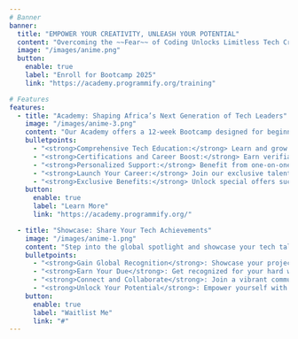 ```yaml
---
# Banner
banner:
  title: "EMPOWER YOUR CREATIVITY, UNLEASH YOUR POTENTIAL"
  content: "Overcoming the ~~Fear~~ of Coding Unlocks Limitless Tech Creativity. Let's Conquer it Together! 🛠️✨"
  image: "/images/anime.png"
  button:
    enable: true
    label: "Enroll for Bootcamp 2025"
    link: "https://academy.programmify.org/training"

# Features
features:
  - title: "Academy: Shaping Africa’s Next Generation of Tech Leaders"
    image: "/images/anime-3.png"
    content: "Our Academy offers a 12-week Bootcamp designed for beginners eager to launch their careers in tech, followed by an intensive 4-month PIP (Programmify Internship Program) for tech talents ready to apply and refine their skills in real-world projects."
    bulletpoints:
      - "<strong>Comprehensive Tech Education:</strong> Learn and grow in-demand tech skills with our immersive Bootcamp and Internship programs, strategically designed to accelerate your career growth."
      - "<strong>Certifications and Career Boost:</strong> Earn verifiable and recognized certifications, receive a personalized recommendation letter, and gain access to exclusive job opportunities and career guidance."
      - "<strong>Personalized Support:</strong> Benefit from one-on-one mentorship, AI-powered learning tools, and flexible online classes that empower you to learn at your own pace without missing any classes."
      - "<strong>Launch Your Career:</strong> Join our exclusive talent pool, connecting you with employers and career opportunities to kickstart your tech career."
      - "<strong>Exclusive Benefits:</strong> Unlock special offers such as discounted laptops, internet data packages, scholarship opportunities, and more to support your educational and career goals."
    button:
      enable: true
      label: "Learn More"
      link: "https://academy.programmify.org/"

  - title: "Showcase: Share Your Tech Achievements"
    image: "/images/anime-1.png"
    content: "Step into the global spotlight and showcase your tech talents! Share your projects, skills, and achievements with a worldwide audience and get the recognition you deserve."
    bulletpoints:
      - "<strong>Gain Global Recognition</strong>: Showcase your projects and skills to a community of techies like you."
      - "<strong>Earn Your Due</strong>: Get recognized for your hard work, dedication, and improvement"
      - "<strong>Connect and Collaborate</strong>: Join a vibrant community of developers from around the world"
      - "<strong>Unlock Your Potential</strong>: Empower yourself with Programmify's resources, support, and opportunities"
    button:
      enable: true
      label: "Waitlist Me"
      link: "#"
---
```

